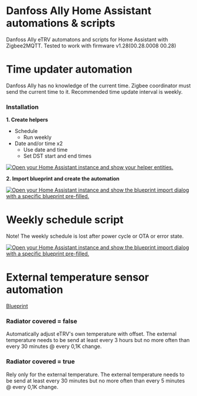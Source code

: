# Danfoss Ally Home Assistant automations & scripts
Danfoss Ally eTRV automatons and scripts for Home Assistant with Zigbee2MQTT. Tested to work with firmware v1.28(00.28.0008 00.28)

# Time updater automation
Danfoss Ally has no knowledge of the current time. Zigbee coordinator must send the current time to it. Recommended time update interval is weekly.

### Installation
**1. Create helpers**
- Schedule
    - Run weekly
- Date and/or time x2
    - Use date and time
    - Set DST start and end times

[![Open your Home Assistant instance and show your helper entities.](https://my.home-assistant.io/badges/helpers.svg)](https://my.home-assistant.io/redirect/helpers/)

**2. Import blueprint and create the automation**

[![Open your Home Assistant instance and show the blueprint import dialog with a specific blueprint pre-filled.](https://my.home-assistant.io/badges/blueprint_import.svg)](https://my.home-assistant.io/redirect/blueprint_import/?blueprint_url=https%3A%2F%2Fgithub.com%2Fussaka%2FDanfoss-Ally-HA-integration%2Fblob%2Fmain%2Fautomations%2Fdanfoss_ally_time_updater.yaml)

# Weekly schedule script
Note! The weekly schedule is lost after power cycle or OTA or error state.

[![Open your Home Assistant instance and show the blueprint import dialog with a specific blueprint pre-filled.](https://my.home-assistant.io/badges/blueprint_import.svg)](https://my.home-assistant.io/redirect/blueprint_import/?blueprint_url=https%3A%2F%2Fgithub.com%2Fussaka%2FDanfoss-Ally-HA-integration%2Fblob%2Fmain%2Fscripts%2Fdanfoss_ally_set_schedule.yaml)

# External temperature sensor automation
[Blueprint](https://community.home-assistant.io/t/zigbee2mqtt-danfoss-ally-send-external-temperature-to-trv-version-2/627564/8)

### Radiator covered = false
Automatically adjust eTRV's own temperature with offset. The external temperature needs to be send at least every 3 hours but no more often than every 30 minutes @ every 0,1K change.

### Radiator covered = true
Rely only for the external temperature. The external temperature needs to be send at least every 30 minutes but no more often than every 5 minutes @ every 0,1K change.